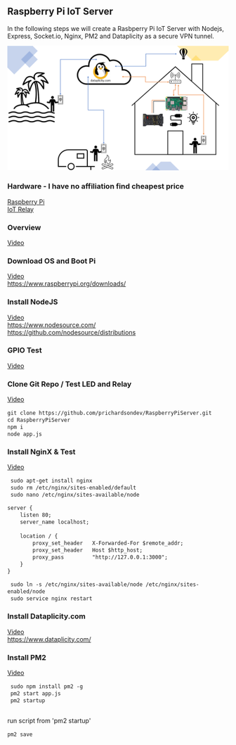 ## Raspberry Pi IoT Server

In the following steps we will create a Rasbperry Pi IoT Server with Nodejs, Express, Socket.io, Nginx, PM2 and Dataplicity as a secure VPN tunnel.

![Pic](/public/img/Slide2.PNG)


### Hardware - I have no affiliation find cheapest price
[Raspberry Pi](https://www.canakit.com/raspberry-pi-4-ultimate-kit.html)  
[IoT Relay](https://dlidirect.com/products/iot-power-relay)  

### Overview
[Video](https://www.screencast.com/t/LSzoEROijFPA)


### Download OS and Boot Pi
[Video](https://www.screencast.com/t/Gvj92bM2Hok)  
https://www.raspberrypi.org/downloads/


### Install NodeJS
[Video](https://www.screencast.com/t/aVQjJiXy)  
https://www.nodesource.com/  
https://github.com/nodesource/distributions


### GPIO Test
[Video](https://www.screencast.com/t/SHqnAdSEO)  


### Clone Git Repo / Test LED and Relay
[Video](https://www.screencast.com/t/ZJtFPPdl)
``` 
git clone https://github.com/prichardsondev/RaspberryPiServer.git
cd RaspberryPiServer
npm i
node app.js

```


### Install NginX & Test
[Video](https://www.screencast.com/t/fYx4OY9QYl25)
```   
 sudo apt-get install nginx
 sudo rm /etc/nginx/sites-enabled/default
 sudo nano /etc/nginx/sites-available/node

```
```
server {
    listen 80;
    server_name localhost;

    location / {
        proxy_set_header   X-Forwarded-For $remote_addr;
        proxy_set_header   Host $http_host;
        proxy_pass         "http://127.0.0.1:3000";
    }
}
```
```
 sudo ln -s /etc/nginx/sites-available/node /etc/nginx/sites-enabled/node  
 sudo service nginx restart
```


### Install Dataplicity.com
[Video](https://www.screencast.com/t/uk2HuJ4vXFt)  
https://www.dataplicity.com/


### Install PM2
[Video](https://www.screencast.com/t/ZkStAopciB8f)
```
 sudo npm install pm2 -g  
 pm2 start app.js  
 pm2 startup
 
```
run script from 'pm2 startup'
```
pm2 save

```
